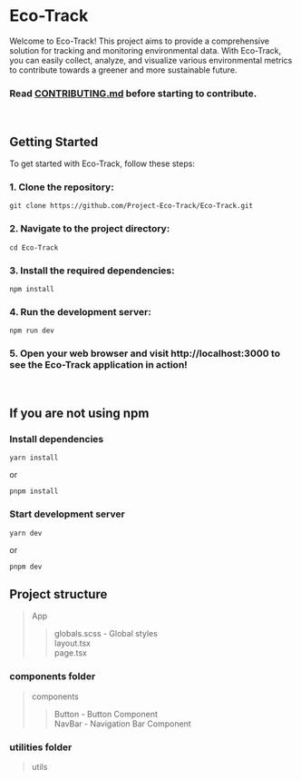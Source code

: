 # Eco-Track

Welcome to Eco-Track! This project aims to provide a comprehensive solution for tracking and monitoring environmental data. With Eco-Track, you can easily collect, analyze, and visualize various environmental metrics to contribute towards a greener and more sustainable future.
### Read [CONTRIBUTING.md]([https://github.com/Project-Eco-Track/Eco-Track/CONTRIBUTING.md](https://github.com/Project-Eco-Track/Eco-Track/blob/main/CONTRIBUTING.md)) before starting to contribute.

<br>

## Getting Started

To get started with Eco-Track, follow these steps:

### 1. Clone the repository:

```shell
git clone https://github.com/Project-Eco-Track/Eco-Track.git
```

### 2. Navigate to the project directory:

```shell
cd Eco-Track
```

### 3. Install the required dependencies:

```shell
npm install
```

### 4. Run the development server:

```shell
npm run dev
```

### 5. Open your web browser and visit http://localhost:3000 to see the Eco-Track application in action!

<br>

## If you are not using npm

### Install dependencies

```shell
yarn install
```

or

```shell
pnpm install
```

### Start development server

```shell
yarn dev
```

or

```shell
pnpm dev
```

## Project structure

> App
>
> > globals.scss - Global styles <br>
> > layout.tsx <br>
> > page.tsx <br>

### components folder

> components
>
> > Button - Button Component <br>
> > NavBar - Navigation Bar Component <br>

### utilities folder

> utils
> >


